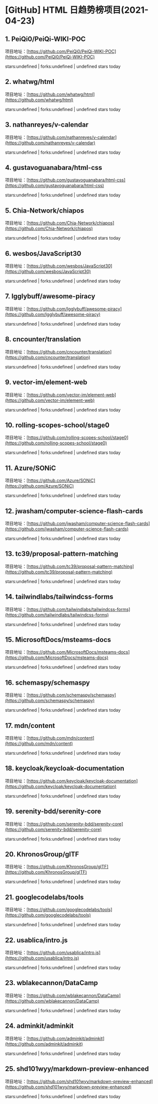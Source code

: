 # [GitHub] HTML 日趋势榜项目(2021-04-23)

## 1. PeiQi0/PeiQi-WIKI-POC 

项目地址：[https://github.com/PeiQi0/PeiQi-WIKI-POC](https://github.com/PeiQi0/PeiQi-WIKI-POC)

stars:undefined | forks:undefined | undefined stars today 



## 2. whatwg/html 

项目地址：[https://github.com/whatwg/html](https://github.com/whatwg/html)

stars:undefined | forks:undefined | undefined stars today 



## 3. nathanreyes/v-calendar 

项目地址：[https://github.com/nathanreyes/v-calendar](https://github.com/nathanreyes/v-calendar)

stars:undefined | forks:undefined | undefined stars today 



## 4. gustavoguanabara/html-css 

项目地址：[https://github.com/gustavoguanabara/html-css](https://github.com/gustavoguanabara/html-css)

stars:undefined | forks:undefined | undefined stars today 



## 5. Chia-Network/chiapos 

项目地址：[https://github.com/Chia-Network/chiapos](https://github.com/Chia-Network/chiapos)

stars:undefined | forks:undefined | undefined stars today 



## 6. wesbos/JavaScript30 

项目地址：[https://github.com/wesbos/JavaScript30](https://github.com/wesbos/JavaScript30)

stars:undefined | forks:undefined | undefined stars today 



## 7. Igglybuff/awesome-piracy 

项目地址：[https://github.com/Igglybuff/awesome-piracy](https://github.com/Igglybuff/awesome-piracy)

stars:undefined | forks:undefined | undefined stars today 



## 8. cncounter/translation 

项目地址：[https://github.com/cncounter/translation](https://github.com/cncounter/translation)

stars:undefined | forks:undefined | undefined stars today 



## 9. vector-im/element-web 

项目地址：[https://github.com/vector-im/element-web](https://github.com/vector-im/element-web)

stars:undefined | forks:undefined | undefined stars today 



## 10. rolling-scopes-school/stage0 

项目地址：[https://github.com/rolling-scopes-school/stage0](https://github.com/rolling-scopes-school/stage0)

stars:undefined | forks:undefined | undefined stars today 



## 11. Azure/SONiC 

项目地址：[https://github.com/Azure/SONiC](https://github.com/Azure/SONiC)

stars:undefined | forks:undefined | undefined stars today 



## 12. jwasham/computer-science-flash-cards 

项目地址：[https://github.com/jwasham/computer-science-flash-cards](https://github.com/jwasham/computer-science-flash-cards)

stars:undefined | forks:undefined | undefined stars today 



## 13. tc39/proposal-pattern-matching 

项目地址：[https://github.com/tc39/proposal-pattern-matching](https://github.com/tc39/proposal-pattern-matching)

stars:undefined | forks:undefined | undefined stars today 



## 14. tailwindlabs/tailwindcss-forms 

项目地址：[https://github.com/tailwindlabs/tailwindcss-forms](https://github.com/tailwindlabs/tailwindcss-forms)

stars:undefined | forks:undefined | undefined stars today 



## 15. MicrosoftDocs/msteams-docs 

项目地址：[https://github.com/MicrosoftDocs/msteams-docs](https://github.com/MicrosoftDocs/msteams-docs)

stars:undefined | forks:undefined | undefined stars today 



## 16. schemaspy/schemaspy 

项目地址：[https://github.com/schemaspy/schemaspy](https://github.com/schemaspy/schemaspy)

stars:undefined | forks:undefined | undefined stars today 



## 17. mdn/content 

项目地址：[https://github.com/mdn/content](https://github.com/mdn/content)

stars:undefined | forks:undefined | undefined stars today 



## 18. keycloak/keycloak-documentation 

项目地址：[https://github.com/keycloak/keycloak-documentation](https://github.com/keycloak/keycloak-documentation)

stars:undefined | forks:undefined | undefined stars today 



## 19. serenity-bdd/serenity-core 

项目地址：[https://github.com/serenity-bdd/serenity-core](https://github.com/serenity-bdd/serenity-core)

stars:undefined | forks:undefined | undefined stars today 



## 20. KhronosGroup/glTF 

项目地址：[https://github.com/KhronosGroup/glTF](https://github.com/KhronosGroup/glTF)

stars:undefined | forks:undefined | undefined stars today 



## 21. googlecodelabs/tools 

项目地址：[https://github.com/googlecodelabs/tools](https://github.com/googlecodelabs/tools)

stars:undefined | forks:undefined | undefined stars today 



## 22. usablica/intro.js 

项目地址：[https://github.com/usablica/intro.js](https://github.com/usablica/intro.js)

stars:undefined | forks:undefined | undefined stars today 



## 23. wblakecannon/DataCamp 

项目地址：[https://github.com/wblakecannon/DataCamp](https://github.com/wblakecannon/DataCamp)

stars:undefined | forks:undefined | undefined stars today 



## 24. adminkit/adminkit 

项目地址：[https://github.com/adminkit/adminkit](https://github.com/adminkit/adminkit)

stars:undefined | forks:undefined | undefined stars today 



## 25. shd101wyy/markdown-preview-enhanced 

项目地址：[https://github.com/shd101wyy/markdown-preview-enhanced](https://github.com/shd101wyy/markdown-preview-enhanced)

stars:undefined | forks:undefined | undefined stars today 



